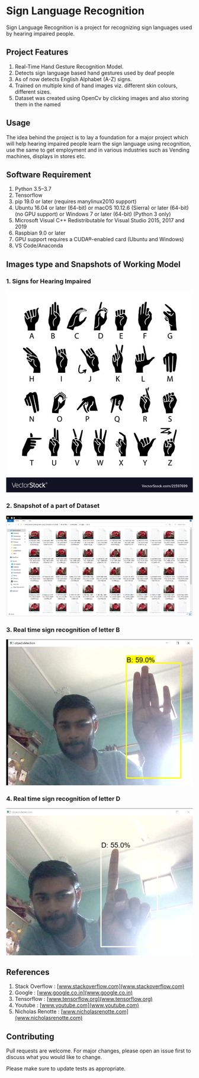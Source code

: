 # Sign Language Recognition

Sign Language Recognition is a project for recognizing sign languages used by hearing impaired people.

## Project Features

1. Real-Time Hand Gesture Recognition Model.
2. Detects sign language based hand gestures used by deaf people
3. As of now detects English Alphabet (A-Z) signs.
4. Trained on multiple kind of hand images viz. different skin colours, different sizes.
5. Dataset was created using OpenCv by clicking images and also storing them in the named

## Usage

The idea behind the project is to lay a foundation for a major project which will help hearing impaired people 
learn the sign language using recognition, use the same to get employment and in various industries such as Vending 
machines, displays in stores etc.

## Software Requirement

1. Python 3.5–3.7   
2. Tensorflow   
3. pip 19.0 or later (requires manylinux2010 support)  
4. Ubuntu 16.04 or later (64-bit) or 
macOS 10.12.6 (Sierra) or later (64-bit) (no GPU support) or
Windows 7 or later (64-bit) (Python 3 only)  
5. Microsoft Visual C++ Redistributable for Visual Studio 2015, 2017 and 2019  
6. Raspbian 9.0 or later  
7. GPU support requires a CUDA®-enabled card (Ubuntu and Windows)
8. VS Code/Anaconda

## Images type and Snapshots of Working Model

### 1. Signs for Hearing Impaired
![alt text](https://github.com/18Saubhagya/Sign_Detection_For_Deaf/blob/master/readmeimg/language-of-deaf-mutes-hand-american-sign-vector-21597699.jpg?raw=true)

### 2. Snapshot of a part of Dataset

![alt text](https://github.com/18Saubhagya/Sign_Detection_For_Deaf/blob/master/readmeimg/dataset.jpg.png?raw=true)

### 3. Real time sign recognition of letter B

![alt text](https://github.com/18Saubhagya/Sign_Detection_For_Deaf/blob/master/readmeimg/B.png?raw=true)

### 4. Real time sign recognition of letter D

![alt text](https://github.com/18Saubhagya/Sign_Detection_For_Deaf/blob/master/readmeimg/D.png?raw=true)

## References 
1. Stack Overflow : [www.stackoverflow.com](www.stackoverflow.com)  
2. Google : [www.google.co.in](www.google.co.in)
3. Tensorflow : [www.tensorflow.org](www.tensorflow.org)
4. Youtube : [www.youtube.com](www.youtube.com)
5. Nicholas Renotte : [www.nicholasrenotte.com](www.nicholasrenotte.com)

## Contributing
Pull requests are welcome. For major changes, please open an issue first to discuss what you would like to change.

Please make sure to update tests as appropriate.
